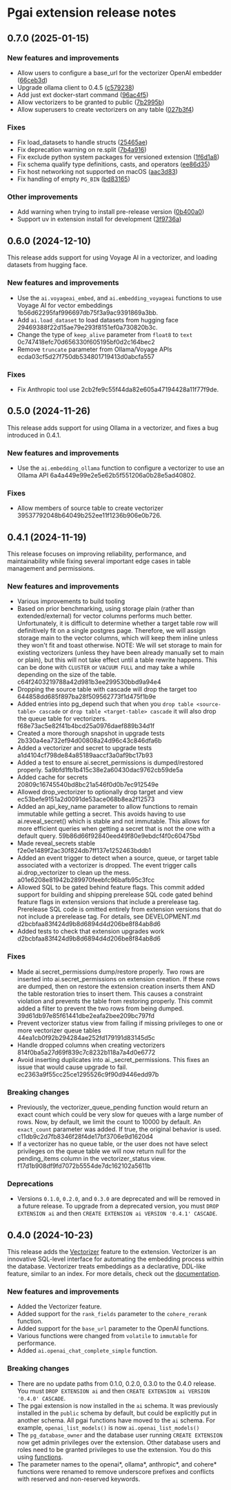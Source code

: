 
# Pgai extension release notes

## 0.7.0 (2025-01-15)

### New features and improvements

- Allow users to configure a base_url for the vectorizer OpenAI embedder ([66ceb3d](https://github.com/timescale/pgai/commit/66ceb3d))
- Upgrade ollama client to 0.4.5 ([c579238](https://github.com/timescale/pgai/commit/c579238))
- Add just ext docker-start command ([96ac4f5](https://github.com/timescale/pgai/commit/96ac4f5))
- Allow vectorizers to be granted to public ([7b2995b](https://github.com/timescale/pgai/commit/7b2995b))
- Allow superusers to create vectorizers on any table ([027b3f4](https://github.com/timescale/pgai/commit/027b3f4))

### Fixes

- Fix load_datasets to handle structs ([25465ae](https://github.com/timescale/pgai/commit/25465ae))
- Fix deprecation warning on re.split ([7b4a916](https://github.com/timescale/pgai/commit/7b4a916))
- Fix exclude python system packages for versioned extension ([1f6d1a8](https://github.com/timescale/pgai/commit/1f6d1a8))
- Fix schema qualify type definitions, casts, and operators ([ee86d35](https://github.com/timescale/pgai/commit/ee86d35))
- Fix host networking not supported on macOS ([aac3d83](https://github.com/timescale/pgai/commit/aac3d83))
- Fix handling of empty `PG_BIN` ([bd83165](https://github.com/timescale/pgai/commit/bd83165))

### Other improvements

- Add warning when trying to install pre-release version ([0b400a0](https://github.com/timescale/pgai/commit/0b400a0))
- Support uv in extension install for development ([3f9736a](https://github.com/timescale/pgai/commit/3f9736a))

## 0.6.0 (2024-12-10)

This release adds support for using Voyage AI in a vectorizer, and loading
datasets from hugging face.

### New features and improvements

- Use the `ai.voyageai_embed`, and `ai.embedding_voyageai` functions to use Voyage AI for vector embeddings 1b56d62295faf996697db75f3a9ac9391869a3bb.
- Add `ai.load_dataset` to load datasets from hugging face 29469388f22d15ae79e293f8151ef0a730820b3c.
- Change the type of `keep_alive` parameter from `float8` to `text` 0c747418efc70d656330f605195bf0d2c164bec2
- Remove `truncate` parameter from Ollama/Voyage APIs ecda03cf5d27f750db534801719413d0abcfa557

### Fixes

- Fix Anthropic tool use 2cb2fe9c55f44da82e605a47194428a11f77f9de.

## 0.5.0 (2024-11-26)

This release adds support for using Ollama in a vectorizer, and fixes a bug
introduced in 0.4.1.

### New features and improvements

- Use the `ai.embedding_ollama` function to configure a vectorizer to use an Ollama API 6a4a449e99e2e5e62b5f551206a0b28e5ad40802.

### Fixes

- Allow members of source table to create vectorizer 39537792048b64049b252ee11f1236b906e0b726.

## 0.4.1 (2024-11-19)

This release focuses on improving reliability, performance, and maintainability 
while fixing several important edge cases in table management and permissions.

### New features and improvements

- Various improvements to build tooling
- Based on prior benchmarking, using storage plain (rather than extended/external) for vector columns
  performs much better. Unfortunately, it is difficult to determine whether a target table row will
  definitively fit on a single postgres page. Therefore, we will assign storage main to the vector
  columns, which will keep them inline unless they won't fit and toast otherwise.
  NOTE: We will set storage to main for existing vectorizers (unless they have been already manually
  set to main or plain), but this will not take effect until a table rewrite happens. This can be
  done with `CLUSTER` or `VACUUM FULL` and may take a while depending on the size of the table.
  c64f2403219788a42d981b3ee299530bbd9a94e4
- Dropping the source table with cascade will drop the target too 644858dd685f897ba28f509562773f1d475f1b9e
- Added entries into pg_depend such that when you `drop table <source-table> cascade` or
  `drop table <target-table> cascade` it will also drop the queue table for 
  vectorizers. f68e73ac5e82f41b4bcd25a0976daef889b34d1f
- Created a more thorough snapshot in upgrade tests 2b330a4ea732ef94d00808a24d96c43c846dfa6b
- Added a vectorizer and secret to upgrade tests a1d4104cf798de84a85189aaccf3a0af9bc17b93
- Added a test to ensure ai.secret_permissions is dumped/restored properly. 5a9bfd1fb1b415c38e2a60430dac9762cb59de5a
- Added cache for secrets 20809c16745540bd8bc21a546f0d0b7ec912549e
- Allowed drop_vectorizer to optionally drop target and view ec53befe9151a2d0091de53ace068b8ea2f12573
- Added an api_key_name parameter to allow functions to remain immutable while 
  getting a secret. This avoids having to use ai.reveal_secret() which is stable 
  and not immutable. This allows for more efficient queries when getting a secret 
  that is not the one with a default query. 59b86d66f92840eed49f80e9ebdcf4f0c60475bd
- Made reveal_secrets stable f2e0e1489f2ac30f824db7ff137e1252463bddb1
- Added an event trigger to detect when a source, queue, or target table associated 
  with a vectorizer is dropped. The event trigger calls ai.drop_vectorizer to 
  clean up the mess. a01e6208e81942b289970feebfc96bafb95c3fcc
- Allowed SQL to be gated behind feature flags. This commit added support for building 
  and shipping prerelease SQL code gated behind feature flags in extension versions 
  that include a prerelease tag. Prerelease SQL code is omitted entirely from 
  extension versions that do not include a prerelease tag. For details, see 
  DEVELOPMENT.md d2bcbfaa83f424d9b8d6894d4d206be8f84ab8d6
- Added tests to check that extension upgrades work d2bcbfaa83f424d9b8d6894d4d206be8f84ab8d6

### Fixes

- Made ai.secret_permissions dump/restore properly. Two rows are inserted into 
  ai.secret_permissions on extension creation. If these rows are dumped, then on 
  restore the extension creation inserts them AND the table restoration tries to insert them.
  This causes a constraint violation and prevents the table from restoring properly.
  This commit added a filter to prevent the two rows from being dumped. 39d61db97e85f61441dbe2eafa2bee209bc797fd
- Prevent vectorizer status view from failing if missing privileges to one or more
  vectorizer queue tables 44ea1cb0f92b294284ae252fd179191d83145d5c
- Handle dropped columns when creating vectorizers 814f0ba5a27d69f839c7c8232b118a7a4d0e6772
- Avoid inserting duplicates into ai._secret_permissions. This fixes an issue that
  would cause upgrade to fail. ec2363a9f55cc25ce1295526c9f90d9446edd97b

### Breaking changes

- Previously, the vectorizer_queue_pending function would return an exact count which could be very
  slow for queues with a large number of rows. Now, by default, we limit the count to 10000 by
  default. An `exact_count` parameter was added. If true, the original behavior is used. 
  c11db9c2d7fb8346f28f4de17bf3706e9d1620d4
- If a vectorizer has no queue table, or the user does not have select privileges on the queue table
  we will now return null for the pending_items column in the vectorizer_status view. 
  f17d1b908df9fd7072b5554de7dc162102a5611b

### Deprecations

- Versions `0.1.0`, `0.2.0`, and `0.3.0` are deprecated and will be removed in a future release.
  To upgrade from a deprecated version, you must `DROP EXTENSION ai` and then `CREATE EXTENSION ai VERSION '0.4.1' CASCADE`.

## 0.4.0 (2024-10-23)

This release adds the [Vectorizer](/docs/vectorizer.md) feature to the extension. Vectorizer is an 
innovative SQL-level interface for automating the embedding process within
the database. Vectorizer treats embeddings as a declarative, DDL-like feature, similar to 
an index. For more details, check out the [documentation](/docs/vectorizer.md).

### New features and improvements

- Added the Vectorizer feature.
- Added support for the `rank_fields` parameter to the `cohere_rerank` function.
- Added support for the `base_url` parameter to the OpenAI functions.
- Various functions were changed from `volatile` to `immutable` for performance.
- Added `ai.openai_chat_complete_simple` function.

### Breaking changes

- There are no update paths from 0.1.0, 0.2.0, 0.3.0 to the 0.4.0 release. You 
  must `DROP EXTENSION ai` and then `CREATE EXTENSION ai VERSION '0.4.0' CASCADE`.
- The pgai extension is now installed in the `ai` schema. It was previously 
  installed in the `public` schema by default, but could be explicitly put in 
  another schema. All pgai functions have moved to the `ai` schema. For example,
  `openai_list_models()` is now `ai.openai_list_models()`
- The `pg_database_owner` and the database user running `CREATE EXTENSION` now get
  admin privileges over the extension. Other database users and roles need to
  be granted privileges to use the extension. You do this using [functions](docs/privileges.md).
- The parameter names to the openai*, ollama*, anthropic*, and cohere* functions
  were renamed to remove underscore prefixes and conflicts with reserved and
  non-reserved keywords.


